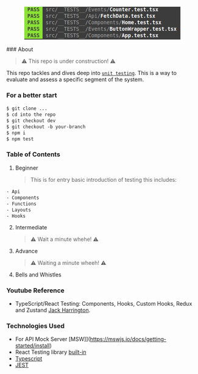 <div align='center'>

![logo](unit-test.png)

</div>
### About

> ⚠️ This repo is under construction! ⚠️

This repo tackles and dives deep into [`unit testing`](https://www.techtarget.com/searchsoftwarequality/definition/unit-testing#:~:text=Unit%20testing%20is%20a%20software,developers%20and%20sometimes%20QA%20staff).
This is a way to evaluate and assess a specific segment of the system.

### For a better start

```
$ git clone ...
$ cd into the repo
$ git checkout dev
$ git checkout -b your-branch
$ npm i
$ npm test
```

### Table of Contents

1. Beginner
   > This is for entry basic introduction of testing this includes:

```
- Api
- Components
- Functions
- Layouts
- Hooks
```

2. Intermediate

   > ⚠️ Wait a minute whehe! ⚠️

3. Advance

   > ⚠️ Waiting a minute wheeh! ⚠️

4. Bells and Whistles

### Youtube Reference

- TypeScript/React Testing: Components, Hooks, Custom Hooks, Redux and Zustand
  [Jack Harrington](https://www.youtube.com/watch?v=bvdHVxqjv80&t=708s).

### Technologies Used

- For API Mock Server [MSW]](https://mswjs.io/docs/getting-started/install)
- React Testing library [built-in](https://facebook.github.io/create-react-app/docs/running-tests)
- [Typescript](https://www.typescriptlang.org/docs/handbook/react.html)
- [JEST](https://jestjs.io/docs/getting-started)

<!-- ### What have been tested:

- Api
- Components
- Functions
- Layouts
- Hooks -->

